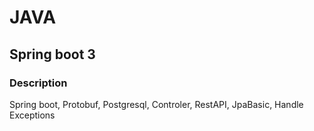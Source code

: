 # JAVA
## Spring boot 3
### Description
Spring boot, Protobuf, Postgresql, Controler, RestAPI, JpaBasic, Handle Exceptions